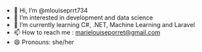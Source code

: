 - 👋 Hi, I’m @mlouiseprrt734
- 👀 I’m interested in development and data science
- 🌱 I’m currently learning C#, .NET, Machine Learning and Laravel
- 📫 How to reach me : marielouiseporret@gmail.com
- 😄 Pronouns: she/her

<!---
mlouiseprrt734/mlouiseprrt734 is a ✨ special ✨ repository because its `README.md` (this file) appears on your GitHub profile.
You can click the Preview link to take a look at your changes.
--->
